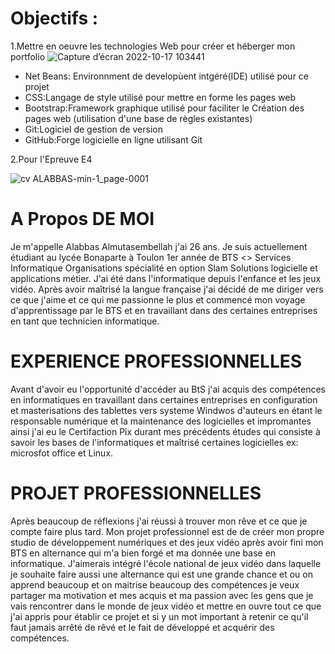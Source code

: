 

# Objectifs :

1.Mettre en oeuvre les technologies Web pour créer et héberger mon portfolio 
![Capture d’écran 2022-10-17 103441](https://user-images.githubusercontent.com/114671580/196130094-0ea465d2-a296-4710-8cc7-fbc2962b43b3.png)
- Net Beans: Environnment de developùent intgéré(IDE) utilisé pour ce projet 
- CSS:Langage de style utilisé pour mettre en forme les pages web 
- Bootstrap:Framework graphique utilisé pour faciliter le Création des pages web (utilisation d'une base de règles existantes)
- Git:Logiciel de gestion de version
- GitHub:Forge logicielle en ligne utilisant Git 

2.Pour l'Epreuve E4
<!---
motaseeem/motaseeem is a ✨ special ✨ repository because its `README.md` (this file) appears on your GitHub profile.
You can click the Preview link to take a look at your changes.
--->
![cv ALABBAS-min-1_page-0001](https://user-images.githubusercontent.com/114671580/196363527-3b37c304-d095-4611-b832-d6d8a3a284f2.jpg)
# A Propos DE MOI
Je m'appelle Alabbas Almutasembellah j'ai 26 ans. Je suis actuellement étudiant au lycée Bonaparte à Toulon 1er année de BTS <<SIO>> Services Informatique Organisations spécialité en option Slam Solutions logicielle et applications métier.    J'ai été dans l'informatique depuis l'enfance et les jeux vidéo. Après avoir maîtrisé la langue française j'ai décidé de me diriger vers ce que j'aime et ce qui me passionne le plus et commencé mon voyage d'apprentissage par le BTS et en travaillant dans des certaines entreprises en tant que technicien informatique.
# EXPERIENCE PROFESSIONNELLES
Avant d'avoir eu l'opportunité d'accéder au BtS j'ai acquis des compétences en informatiques en travaillant dans certaines entreprises en configuration et masterisations des tablettes vers systeme Windwos  d'auteurs en étant le responsable numérique et la maintenance des logicielles et impromantes ainsi j'ai eu le Certifaction Pix  durant mes précédents études qui consiste à savoir les bases de l'informatiques et maîtrisé certaines logicielles ex: microsfot office et Linux.
 # PROJET PROFESSIONNELLES
Après beaucoup de réflexions j'ai réussi à trouver mon rêve et ce que je compte faire plus tard. Mon projet professionnel est de de créer mon propre studio de développement numériques et des jeux vidéo après avoir fini mon BTS en alternance qui m'a bien forgé et ma donnée une base en informatique. J'aimerais intégré l'école national de jeux vidéo dans laquelle je souhaite faire aussi une  alternance qui est une grande chance et ou on apprend beaucoup et on maitrise beaucoup des compétences  je veux partager ma motivation et mes acquis et ma passion avec les gens que je vais rencontrer dans le monde de jeux vidéo et mettre en ouvre tout ce que j'ai appris pour établir ce projet et si  y un mot important à retenir ce qu'il faut jamais arrêté de rêvé et le fait de développé et acquérir des compétences.
